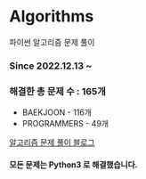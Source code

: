 # Algorithms
파이썬 알고리즘 문제 풀이
### Since 2022.12.13 ~
### 해결한 총 문제 수 : 165개
- BAEKJOON - 116개
- PROGRAMMERS - 49개

[알고리즘 문제 풀이 블로그](https://monzheld.tistory.com/category/%E2%8C%A8%EF%B8%8F%20Algorithms)
#### 모든 문제는 Python3 로 해결했습니다.
